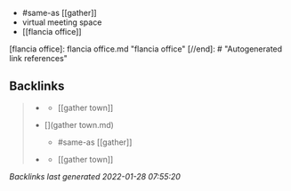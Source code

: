 - #same-as  [[gather]]
- virtual meeting space
- [[flancia office]]

[//begin]: # "Autogenerated link references for markdown compatibility"
[flancia office]: flancia office.md "flancia office"
[//end]: # "Autogenerated link references"

## Backlinks

> - [](conferencing.md)
>   - [[gather town]]
>    
> - [](gather town.md)
>   - #same-as  [[gather]]
>    
> - [](metaverse.md)
>   - [[gather town]]

_Backlinks last generated 2022-01-28 07:55:20_
